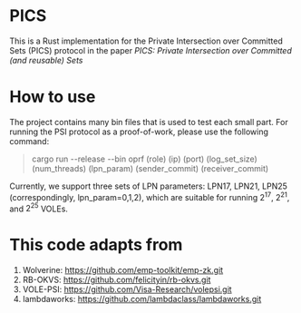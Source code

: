 # PICS
This is a Rust implementation for the Private Intersection over Committed Sets (PICS) protocol in the paper *PICS: Private Intersection over Committed (and reusable) Sets*

# How to use
The project contains many bin files that is used to test each small part.
For running the PSI protocol as a proof-of-work, please use the following command:
> cargo run --release --bin oprf (role) (ip) (port) (log_set_size) (num_threads) (lpn_param) (sender_commit) (receiver_commit)

Currently, we support three sets of LPN parameters: LPN17, LPN21, LPN25 (correspondingly, lpn_param=0,1,2), which are suitable for running $2^{17}$, $2^{21}$, and $2^{25}$ VOLEs.

# This code adapts from
1. Wolverine: https://github.com/emp-toolkit/emp-zk.git
2. RB-OKVS: https://github.com/felicityin/rb-okvs.git
3. VOLE-PSI: https://github.com/Visa-Research/volepsi.git
4. lambdaworks: https://github.com/lambdaclass/lambdaworks.git
